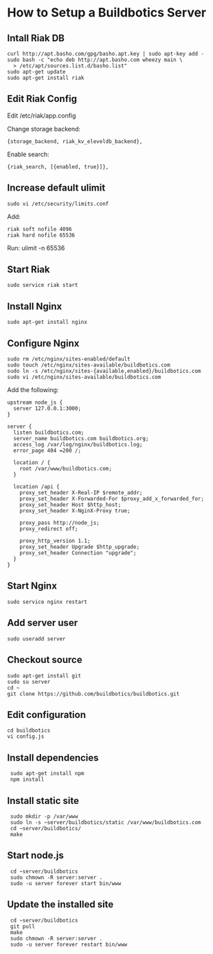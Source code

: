 How to Setup a Buildbotics Server
=================================

Intall Riak DB
--------------

    curl http://apt.basho.com/gpg/basho.apt.key | sudo apt-key add -
    sudo bash -c "echo deb http://apt.basho.com wheezy main \
      > /etc/apt/sources.list.d/basho.list"
    sudo apt-get update
    sudo apt-get install riak

Edit Riak Config
----------------

Edit /etc/riak/app.config

Change storage backend:

    {storage_backend, riak_kv_eleveldb_backend},


Enable search:

    {riak_search, [{enabled, true}]},


Increase default ulimit
-----------------------

    sudo vi /etc/security/limits.conf

Add:

    riak soft nofile 4096
    riak hard nofile 65536

Run:
    ulimit -n 65536

Start Riak
----------

    sudo service riak start


Install Nginx
-------------

    sudo apt-get install nginx


Configure Nginx
---------------

    sudo rm /etc/nginx/sites-enabled/default
    sudo touch /etc/nginx/sites-available/buildbotics.com
    sudo ln -s /etc/nginx/sites-{available,enabled}/buildbotics.com
    sudo vi /etc/nginx/sites-available/buildbotics.com

Add the following:

    upstream node_js {
      server 127.0.0.1:3000;
    }

    server {
      listen buildbotics.com;
      server_name buildbotics.com buildbotics.org;
      access_log /var/log/nginx/buildbotics.log;
      error_page 404 =200 /;

      location / {
        root /var/www/buildbotics.com;
      }

      location /api {
        proxy_set_header X-Real-IP $remote_addr;
        proxy_set_header X-Forwarded-For $proxy_add_x_forwarded_for;
        proxy_set_header Host $http_host;
        proxy_set_header X-NginX-Proxy true;

        proxy_pass http://node_js;
        proxy_redirect off;

        proxy_http_version 1.1;
        proxy_set_header Upgrade $http_upgrade;
        proxy_set_header Connection "upgrade";
      }
    }

Start Nginx
-----------

    sudo service nginx restart

Add server user
---------------

    sudo useradd server

Checkout source
---------------

    sudo apt-get install git
    sudo su server
    cd ~
    git clone https://github.com/buildbotics/buildbotics.git


Edit configuration
------------------

    cd buildbotics
    vi config.js

Install dependencies
--------------------

     sudo apt-get install npm
     npm install

Install static site
-------------------

     sudo mkdir -p /var/www
     sudo ln -s ~server/buildbotics/static /var/www/buildbotics.com
     cd ~server/buildbotics/
     make

Start node.js
-------------

     cd ~server/buildbotics
     sudo chmown -R server:server .
     sudo -u server forever start bin/www

Update the installed site
-------------------------

     cd ~server/buildbotics
     git pull
     make
     sudo chmown -R server:server .
     sudo -u server forever restart bin/www
